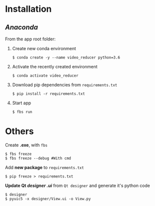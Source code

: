 # Installation

## _Anaconda_

From the app root folder:

1. Create new conda environment
   ```console
   $ conda create -y --name video_reducer python=3.6
   ```
2. Activate the recently created environment
   ```console
   $ conda activate video_reducer
   ```
3. Download pip dependencies from `requirements.txt`
   ```console
   $ pip install -r requirements.txt
   ```
4. Start app
   ```console
   $ fbs run
   ```

# Others

Create **.exe**, with `fbs`

```console
$ fbs freeze
$ fbs freeze --debug #With cmd
```

Add **new package** to `requirements.txt`

```console
$ pip freeze > requirements.txt
```

**Update Qt _designer .ui_** from `Qt designer` and generate it's python code

```console
$ designer
$ pyuic5 -x designer/View.ui -o View.py
```

